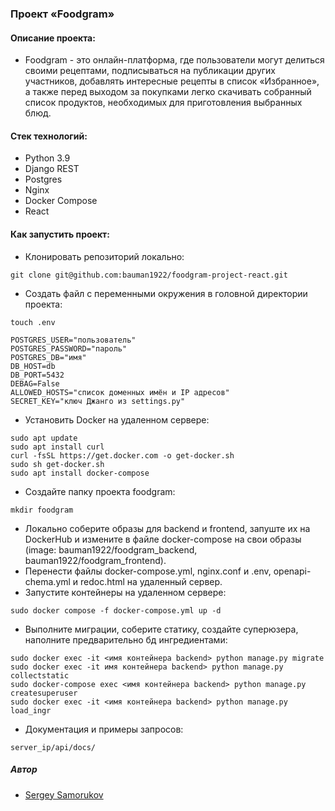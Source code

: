 ### Проект «Foodgram»

#### Описание проекта:
- Foodgram - это онлайн-платформа, где пользователи могут делиться своими рецептами, подписываться на публикации других участников, добавлять интересные рецепты в список «Избранное», а также перед выходом за покупками легко скачивать собранный список продуктов, необходимых для приготовления выбранных блюд.
#### Стек технологий:
- Python 3.9
- Django REST
- Postgres
- Nginx
- Docker Compose
- React
#### Как запустить проект:
- Клонировать репозиторий локально:
```
git clone git@github.com:bauman1922/foodgram-project-react.git
```
- Создать файл с переменными окружения в головной директории проекта:
```
touch .env

POSTGRES_USER="пользователь"
POSTGRES_PASSWORD="пароль"
POSTGRES_DB="имя"
DB_HOST=db
DB_PORT=5432
DEBAG=False
ALLOWED_HOSTS="список доменных имён и IP адресов"
SECRET_KEY="ключ Джанго из settings.py"
```
- Установить Docker на удаленном сервере:
```
sudo apt update
sudo apt install curl
curl -fsSL https://get.docker.com -o get-docker.sh
sudo sh get-docker.sh
sudo apt install docker-compose
```
- Создайте папку проекта foodgram:
```
mkdir foodgram
```
- Локально соберите образы для backend и frontend, запуште их на DockerHub и измените в файле docker-compose на свои образы
(image: bauman1922/foodgram_backend, bauman1922/foodgram_frontend).
- Перенести файлы docker-compose.yml, nginx.conf и .env, openapi-chema.yml и redoc.html на удаленный сервер.
- Запуcтите контейнеры на удаленном сервере:
```
sudo docker compose -f docker-compose.yml up -d
```
- Выполните миграции, соберите статику, создайте суперюзера, наполните предварительно бд ингредиентами:
```
sudo docker exec -it <имя контейнера backend> python manage.py migrate
sudo docker exec -it имя контейнера backend> python manage.py collectstatic
sudo docker-compose exec <имя контейнера backend> python manage.py createsuperuser
sudo docker exec -it <имя контейнера backend> python manage.py load_ingr
````
- Документация и примеры запросов:
```
server_ip/api/docs/
```
##### Автор
* [Sergey Samorukov](https://github.com/bauman1922)



